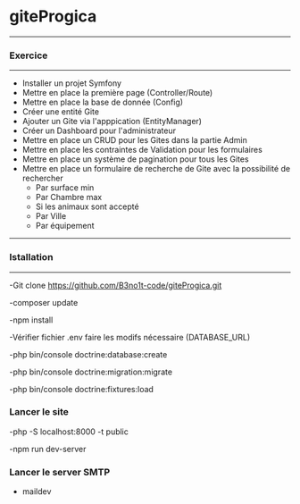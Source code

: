 # giteProgica
---
### Exercice
---
- Installer un projet Symfony
- Mettre en place la première page (Controller/Route)
- Mettre en place la base de donnée (Config)
- Créer une entité Gite
- Ajouter un Gite via l'apppication (EntityManager)
- Créer un Dashboard pour l'administrateur
- Mettre en place un CRUD pour les Gites dans la partie Admin
- Mettre en place les contraintes de Validation pour les formulaires
- Mettre en place un système de pagination pour tous les Gites
- Mettre en place un formulaire de recherche de Gite avec la possibilité de rechercher
     - Par surface min
     - Par Chambre max
     - Si les animaux sont accepté 
     - Par Ville
     - Par équipement 
---
### Istallation
---
-Git clone https://github.com/B3no1t-code/giteProgica.git

-composer update

-npm install

-Vérifier fichier .env faire les modifs nécessaire (DATABASE_URL)

-php bin/console doctrine:database:create

-php bin/console doctrine:migration:migrate

-php bin/console doctrine:fixtures:load

### Lancer le site
-php -S localhost:8000 -t public

-npm run dev-server

### Lancer le server SMTP
- maildev
